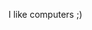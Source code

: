 I like computers ;)
<!---
simonandreashuber/simonandreashuber is a ✨ special ✨ repository because its `README.md` (this file) appears on your GitHub profile.
You can click the Preview link to take a look at your changes.
--->
